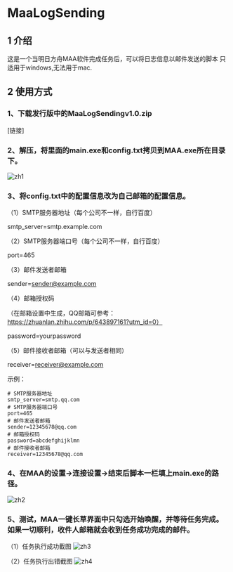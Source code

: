 # MaaLogSending


## 1 介绍 ##
这是一个当明日方舟MAA软件完成任务后，可以将日志信息以邮件发送的脚本
只适用于windows,无法用于mac.

## 2 使用方式 ##
### 1、下载发行版中的MaaLogSendingv1.0.zip
[链接]

### 2、解压，将里面的main.exe和config.txt拷贝到MAA.exe所在目录下。

![zh1](https://gitee.com/Pabu469ma/maa-log-sending/raw/master/image/%E8%BF%9B%E5%85%A5MAA%E8%B7%AF%E5%BE%84.png)

### 3、将config.txt中的配置信息改为自己邮箱的配置信息。
（1）SMTP服务器地址（每个公司不一样，自行百度）

smtp_server=smtp.example.com

（2）SMTP服务器端口号（每个公司不一样，自行百度）

port=465

（3）邮件发送者邮箱

sender=sender@example.com

（4）邮箱授权码 

（在邮箱设置中生成，QQ邮箱可参考：https://zhuanlan.zhihu.com/p/643897161?utm_id=0）

password=yourpassword

（5）邮件接收者邮箱（可以与发送者相同）

receiver=receiver@example.com


示例：
```
# SMTP服务器地址
smtp_server=smtp.qq.com
# SMTP服务器端口号
port=465
# 邮件发送者邮箱
sender=12345678@qq.com
# 邮箱授权码
password=abcdefghijklmn
# 邮件接收者邮箱
receiver=12345678@qq.com
```

### 4、在MAA的设置->连接设置->结束后脚本一栏填上main.exe的路径。
![zh2](https://gitee.com/Pabu469ma/maa-log-sending/raw/master/image/%E8%AE%BE%E7%BD%AE%E8%84%9A%E6%9C%AC%E8%B7%AF%E5%BE%84.png)


### 5、测试，MAA一键长草界面中只勾选开始唤醒，并等待任务完成。如果一切顺利，收件人邮箱就会收到任务成功完成的邮件。
（1）任务执行成功截图
![zh3](https://gitee.com/Pabu469ma/maa-log-sending/raw/master/image/%E8%BF%90%E8%A1%8C%E6%88%90%E5%8A%9F%E6%88%AA%E5%9B%BE.png)


（2）任务执行出错截图
![zh4](https://gitee.com/Pabu469ma/maa-log-sending/raw/master/image/%E8%BF%90%E8%A1%8C%E5%87%BA%E9%94%99%E6%88%AA%E5%9B%BE.png)